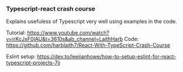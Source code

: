 ### Typescript-react crash course

Explains usefuless of Typescript very well using examples in the code.

Tutorial: https://www.youtube.com/watch?v=jrKcJxF0lAU&t=3610s&ab_channel=LaithHarb
Code: https://github.com/harblaith7/React-With-TypeScript-Crash-Course

Eslint setup: https://dev.to/leejianhowe/how-to-setup-eslint-for-react-typescript-projects-7ji
